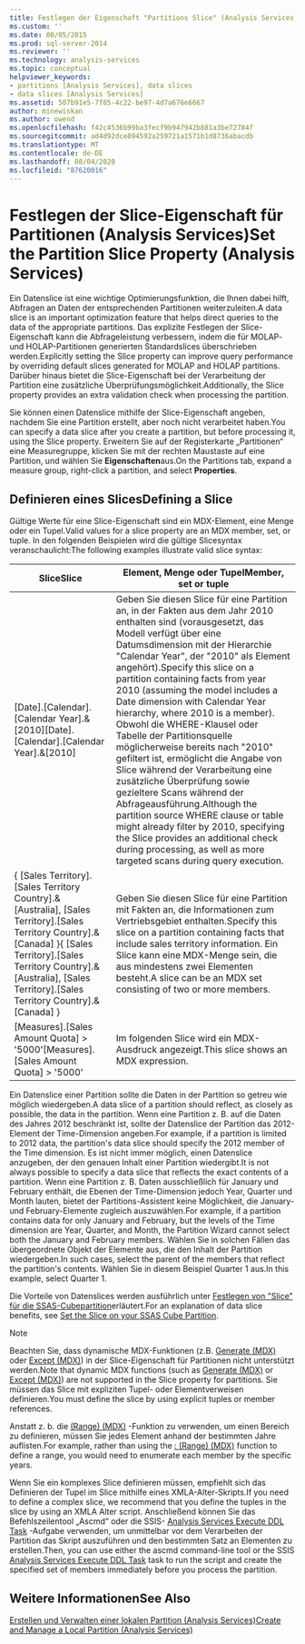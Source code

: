 ```yaml
---
title: Festlegen der Eigenschaft "Partitions Slice" (Analysis Services) | Microsoft-Dokumentation
ms.custom: ''
ms.date: 08/05/2015
ms.prod: sql-server-2014
ms.reviewer: ''
ms.technology: analysis-services
ms.topic: conceptual
helpviewer_keywords:
- partitions [Analysis Services], data slices
- data slices [Analysis Services]
ms.assetid: 507b91e5-7f85-4c22-be97-4d7a676e6667
author: minewiskan
ms.author: owend
ms.openlocfilehash: f42c4536b99ba3fecf9b947942b881a3be72784f
ms.sourcegitcommit: ad4d92dce894592a259721a1571b1d8736abacdb
ms.translationtype: MT
ms.contentlocale: de-DE
ms.lasthandoff: 08/04/2020
ms.locfileid: "87620016"
---
```

# <a name="set-the-partition-slice-property-analysis-services"></a><span data-ttu-id="c159e-102">Festlegen der Slice-Eigenschaft für Partitionen (Analysis Services)</span><span class="sxs-lookup"><span data-stu-id="c159e-102">Set the Partition Slice Property (Analysis Services)</span></span>
  <span data-ttu-id="c159e-103">Ein Datenslice ist eine wichtige Optimierungsfunktion, die Ihnen dabei hilft, Abfragen an Daten der entsprechenden Partitionen weiterzuleiten.</span><span class="sxs-lookup"><span data-stu-id="c159e-103">A data slice is an important optimization feature that helps direct queries to the data of the appropriate partitions.</span></span> <span data-ttu-id="c159e-104">Das explizite Festlegen der Slice-Eigenschaft kann die Abfrageleistung verbessern, indem die für MOLAP- und HOLAP-Partitionen generierten Standardslices überschrieben werden.</span><span class="sxs-lookup"><span data-stu-id="c159e-104">Explicitly setting the Slice property can improve query performance by overriding default slices generated for MOLAP and HOLAP partitions.</span></span> <span data-ttu-id="c159e-105">Darüber hinaus bietet die Slice-Eigenschaft bei der Verarbeitung der Partition eine zusätzliche Überprüfungsmöglichkeit.</span><span class="sxs-lookup"><span data-stu-id="c159e-105">Additionally, the Slice property provides an extra validation check when processing the partition.</span></span>  
  
 <span data-ttu-id="c159e-106">Sie können einen Datenslice mithilfe der Slice-Eigenschaft angeben, nachdem Sie eine Partition erstellt, aber noch nicht verarbeitet haben.</span><span class="sxs-lookup"><span data-stu-id="c159e-106">You can specify a data slice after you create a partition, but before processing it, using the Slice property.</span></span> <span data-ttu-id="c159e-107">Erweitern Sie auf der Registerkarte „Partitionen“ eine Measuregruppe, klicken Sie mit der rechten Maustaste auf eine Partition, und wählen Sie **Eigenschaften**aus.</span><span class="sxs-lookup"><span data-stu-id="c159e-107">On the Partitions tab, expand a measure group, right-click a partition, and select **Properties**.</span></span>  
  
## <a name="defining-a-slice"></a><span data-ttu-id="c159e-108">Definieren eines Slices</span><span class="sxs-lookup"><span data-stu-id="c159e-108">Defining a Slice</span></span>  
 <span data-ttu-id="c159e-109">Gültige Werte für eine Slice-Eigenschaft sind ein MDX-Element, eine Menge oder ein Tupel.</span><span class="sxs-lookup"><span data-stu-id="c159e-109">Valid values for a slice property are an MDX member, set, or tuple.</span></span> <span data-ttu-id="c159e-110">In den folgenden Beispielen wird die gültige Slicesyntax veranschaulicht:</span><span class="sxs-lookup"><span data-stu-id="c159e-110">The following examples illustrate valid slice syntax:</span></span>  
  
|<span data-ttu-id="c159e-111">Slice</span><span class="sxs-lookup"><span data-stu-id="c159e-111">Slice</span></span>|<span data-ttu-id="c159e-112">Element, Menge oder Tupel</span><span class="sxs-lookup"><span data-stu-id="c159e-112">Member, set or tuple</span></span>|  
|-----------|--------------------------|  
|<span data-ttu-id="c159e-113">[Date].[Calendar].[Calendar Year].&[2010]</span><span class="sxs-lookup"><span data-stu-id="c159e-113">[Date].[Calendar].[Calendar Year].&[2010]</span></span>|<span data-ttu-id="c159e-114">Geben Sie diesen Slice für eine Partition an, in der Fakten aus dem Jahr 2010 enthalten sind (vorausgesetzt, das Modell verfügt über eine Datumsdimension mit der Hierarchie "Calendar Year", der "2010" als Element angehört).</span><span class="sxs-lookup"><span data-stu-id="c159e-114">Specify this slice on a partition containing facts from year 2010 (assuming the model includes a Date dimension with Calendar Year hierarchy, where 2010 is a member).</span></span> <span data-ttu-id="c159e-115">Obwohl die WHERE-Klausel oder Tabelle der Partitionsquelle möglicherweise bereits nach "2010" gefiltert ist, ermöglicht die Angabe von Slice während der Verarbeitung eine zusätzliche Überprüfung sowie gezieltere Scans während der Abfrageausführung.</span><span class="sxs-lookup"><span data-stu-id="c159e-115">Although the partition source WHERE clause or table might already filter by 2010, specifying the Slice provides an additional check during processing, as well as more targeted scans during query execution.</span></span>|  
|<span data-ttu-id="c159e-116">{ [Sales Territory].[Sales Territory Country].&[Australia], [Sales Territory].[Sales Territory Country].&[Canada] }</span><span class="sxs-lookup"><span data-stu-id="c159e-116">{ [Sales Territory].[Sales Territory Country].&[Australia], [Sales Territory].[Sales Territory Country].&[Canada] }</span></span>|<span data-ttu-id="c159e-117">Geben Sie diesen Slice für eine Partition mit Fakten an, die Informationen zum Vertriebsgebiet enthalten.</span><span class="sxs-lookup"><span data-stu-id="c159e-117">Specify this slice on a partition containing facts that include sales territory information.</span></span> <span data-ttu-id="c159e-118">Ein Slice kann eine MDX-Menge sein, die aus mindestens zwei Elementen besteht.</span><span class="sxs-lookup"><span data-stu-id="c159e-118">A slice can be an MDX set consisting of two or more members.</span></span>|  
|<span data-ttu-id="c159e-119">[Measures].[Sales Amount Quota] > '5000'</span><span class="sxs-lookup"><span data-stu-id="c159e-119">[Measures].[Sales Amount Quota] > '5000'</span></span>|<span data-ttu-id="c159e-120">Im folgenden Slice wird ein MDX-Ausdruck angezeigt.</span><span class="sxs-lookup"><span data-stu-id="c159e-120">This slice shows an MDX expression.</span></span>|  
  
 <span data-ttu-id="c159e-121">Ein Datenslice einer Partition sollte die Daten in der Partition so getreu wie möglich wiedergeben.</span><span class="sxs-lookup"><span data-stu-id="c159e-121">A data slice of a partition should reflect, as closely as possible, the data in the partition.</span></span> <span data-ttu-id="c159e-122">Wenn eine Partition z. B. auf die Daten des Jahres 2012 beschränkt ist, sollte der Datenslice der Partition das 2012-Element der Time-Dimension angeben.</span><span class="sxs-lookup"><span data-stu-id="c159e-122">For example, if a partition is limited to 2012 data, the partition's data slice should specify the 2012 member of the Time dimension.</span></span> <span data-ttu-id="c159e-123">Es ist nicht immer möglich, einen Datenslice anzugeben, der den genauen Inhalt einer Partition wiedergibt.</span><span class="sxs-lookup"><span data-stu-id="c159e-123">It is not always possible to specify a data slice that reflects the exact contents of a partition.</span></span> <span data-ttu-id="c159e-124">Wenn eine Partition z. B. Daten ausschließlich für January und February enthält, die Ebenen der Time-Dimension jedoch Year, Quarter und Month lauten, bietet der Partitions-Assistent keine Möglichkeit, die January- und February-Elemente zugleich auszuwählen.</span><span class="sxs-lookup"><span data-stu-id="c159e-124">For example, if a partition contains data for only January and February, but the levels of the Time dimension are Year, Quarter, and Month, the Partition Wizard cannot select both the January and February members.</span></span> <span data-ttu-id="c159e-125">Wählen Sie in solchen Fällen das übergeordnete Objekt der Elemente aus, die den Inhalt der Partition wiedergeben.</span><span class="sxs-lookup"><span data-stu-id="c159e-125">In such cases, select the parent of the members that reflect the partition's contents.</span></span> <span data-ttu-id="c159e-126">Wählen Sie in diesem Beispiel Quarter 1 aus.</span><span class="sxs-lookup"><span data-stu-id="c159e-126">In this example, select Quarter 1.</span></span>  
  
 <span data-ttu-id="c159e-127">Die Vorteile von Datenslices werden ausführlich unter [Festlegen von "Slice" für die SSAS-Cubepartition](https://go.microsoft.com/fwlink/?LinkId=317783)erläutert.</span><span class="sxs-lookup"><span data-stu-id="c159e-127">For an explanation of data slice benefits, see [Set the Slice on your SSAS Cube Partition](https://go.microsoft.com/fwlink/?LinkId=317783).</span></span>  
  
> [!NOTE]  
>  <span data-ttu-id="c159e-128">Beachten Sie, dass dynamische MDX-Funktionen (z.B. [Generate &#40;MDX&#41;](/sql/mdx/generate-mdx) oder [Except &#40;MDX&#41;](/sql/mdx/except-mdx-function)) in der Slice-Eigenschaft für Partitionen nicht unterstützt werden.</span><span class="sxs-lookup"><span data-stu-id="c159e-128">Note that dynamic MDX functions (such as [Generate &#40;MDX&#41;](/sql/mdx/generate-mdx) or [Except &#40;MDX&#41;](/sql/mdx/except-mdx-function)) are not supported in the Slice property for partitions.</span></span> <span data-ttu-id="c159e-129">Sie müssen das Slice mit expliziten Tupel- oder Elementverweisen definieren.</span><span class="sxs-lookup"><span data-stu-id="c159e-129">You must define the slice by using explicit tuples or member references.</span></span>  
>   
>  <span data-ttu-id="c159e-130">Anstatt z. b. die [&#40;Range&#41; &#40;MDX&#41;](/sql/mdx/range-mdx) -Funktion zu verwenden, um einen Bereich zu definieren, müssen Sie jedes Element anhand der bestimmten Jahre auflisten.</span><span class="sxs-lookup"><span data-stu-id="c159e-130">For example, rather than using the [: &#40;Range&#41; &#40;MDX&#41;](/sql/mdx/range-mdx) function to define a range, you would need to enumerate each member by the specific years.</span></span>  
>   
>  <span data-ttu-id="c159e-131">Wenn Sie ein komplexes Slice definieren müssen, empfiehlt sich das Definieren der Tupel im Slice mithilfe eines XMLA-Alter-Skripts.</span><span class="sxs-lookup"><span data-stu-id="c159e-131">If you need to define a complex slice, we recommend that you define the tuples in the slice by using an XMLA Alter script.</span></span> <span data-ttu-id="c159e-132">Anschließend können Sie das Befehlszeilentool „Ascmd“ oder die SSIS- [Analysis Services Execute DDL Task](../../integration-services/control-flow/analysis-services-execute-ddl-task.md) -Aufgabe verwenden, um unmittelbar vor dem Verarbeiten der Partition das Skript auszuführen und den bestimmten Satz an Elementen zu erstellen.</span><span class="sxs-lookup"><span data-stu-id="c159e-132">Then, you can use either the ascmd command-line tool or the SSIS [Analysis Services Execute DDL Task](../../integration-services/control-flow/analysis-services-execute-ddl-task.md) task to run the script and create the specified set of members immediately before you process the partition.</span></span>  
  
## <a name="see-also"></a><span data-ttu-id="c159e-133">Weitere Informationen</span><span class="sxs-lookup"><span data-stu-id="c159e-133">See Also</span></span>  
 [<span data-ttu-id="c159e-134">Erstellen und Verwalten einer lokalen Partition &#40;Analysis Services&#41;</span><span class="sxs-lookup"><span data-stu-id="c159e-134">Create and Manage a Local Partition &#40;Analysis Services&#41;</span></span>](create-and-manage-a-local-partition-analysis-services.md)  
  
  
